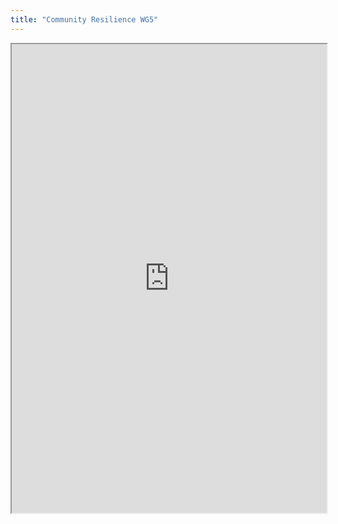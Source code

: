```yaml
---
title: "Community Resilience WG5"
---
```




<iframe height="750" width="100%" src="https://ewelton.github.io/ktest/wiki.html#Community%20Resilience%20WG5"></iframe>
